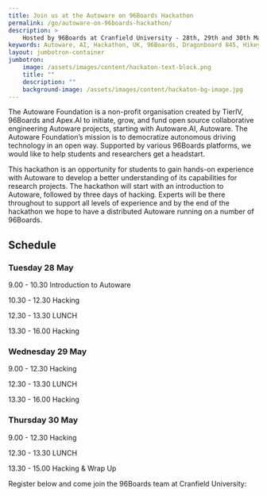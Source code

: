 ```yaml
---
title: Join us at the Autoware on 96Boards Hackathon
permalink: /go/autoware-on-96boards-hackathon/
description: >
    Hosted by 96Boards at Cranfield University - 28th, 29th and 30th May 2019.
keywords: Autoware, AI, Hackathon, UK, 96Boards, Dragonboard 845, Hikey970, Machine Learning, TierIV
layout: jumbotron-container
jumbotron:
    image: /assets/images/content/hackaton-text-block.png
    title: ""
    description: ""
    background-image: /assets/images/content/hackaton-bg-image.jpg
---
```


The Autoware Foundation is a non-profit organisation created by TierIV, 96Boards and Apex.AI to initiate, grow, and fund
open source collaborative engineering Autoware projects, starting with Autoware.AI, Autoware. The Autoware Foundation’s
mission is to democratize autonomous driving technology in an open way. Supported by various 96Boards platforms, we
would like to help students and researchers get a headstart.

This hackathon is an opportunity for students to gain hands-on experience with Autoware to develop a better
understanding of its capabilities for research projects. The hackathon will start with an introduction to Autoware,
followed by three days of hacking. Experts will be there throughout to support all levels of experience and by the end
of the hackathon we hope to have a distributed Autoware running on a number of 96Boards.


## Schedule

### Tuesday 28 May

9.00 - 10.30    Introduction to Autoware

10.30 - 12.30   Hacking

12.30 - 13.30   LUNCH

13.30 - 16.00   Hacking

### Wednesday 29 May 
9.00 - 12.30    Hacking

12.30 - 13.30   LUNCH

13.30 - 16.00   Hacking


### Thursday 30 May
9.00 - 12.30    Hacking

12.30 - 13.30   LUNCH

13.30 - 15.00   Hacking & Wrap Up



Register below and come join the 96Boards team at Cranfield University:

<div id="eventbrite-widget-container-61627013055"></div>

<script src="https://www.eventbrite.co.uk/static/widgets/eb_widgets.js"></script>

<script type="text/javascript">
    var exampleCallback = function () {
        console.log('Order complete!');
    };

    window.EBWidgets.createWidget({
        // Required
        widgetType: 'checkout',
        eventId: '61627013055',
        iframeContainerId: 'eventbrite-widget-container-61627013055',

        // Optional
        iframeContainerHeight: 425,  // Widget height in pixels. Defaults to a minimum of 425px if not provided
        onOrderComplete: exampleCallback  // Method called when an order has successfully completed
    });
</script>